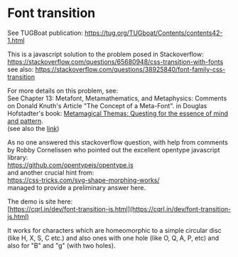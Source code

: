 # Font transition

See TUGBoat publication:
https://tug.org/TUGboat/Contents/contents42-1.html

This is a javascript solution to the problem posed in Stackoverflow:<br>
https://stackoverflow.com/questions/65680948/css-transition-with-fonts
see also:
https://stackoverflow.com/questions/38925840/font-family-css-transition

For more details on this problem, see:<br>
See Chapter 13: Metafont, Metamathematics, and Metaphysics: Comments on Donald Knuth's Article "The Concept of a Meta-Font". in Douglas Hofstadter's book:
[Metamagical Themas: Questing for the essence of mind and pattern](https://www.amazon.in/Metamagical-Themas-Douglas-Hofstadter/dp/0465045669).<br>
(see also the [link](https://s3-us-west-2.amazonaws.com/visiblelanguage/pdf/V16N4_1982_E.pdf))

As no one answered this stackoverflow question, with help from comments by Robby Cornelissen who pointed out the excellent opentype javascript library:<br>
https://github.com/opentypejs/opentype.js<br>
and another crucial hint from:<br>
https://css-tricks.com/svg-shape-morphing-works/<br>
managed to provide a preliminary answer here.<br>

The demo is site here:<br>
[https://cqrl.in/dev/font-transition-js.html](https://cqrl.in/dev/font-transition-js.html)

It works for characters which are homeomorphic to a simple circular disc (like H, X, S, C etc.) and also ones with one hole (like O, Q, A, P, etc) and also for "B" and "g" (with two holes).



